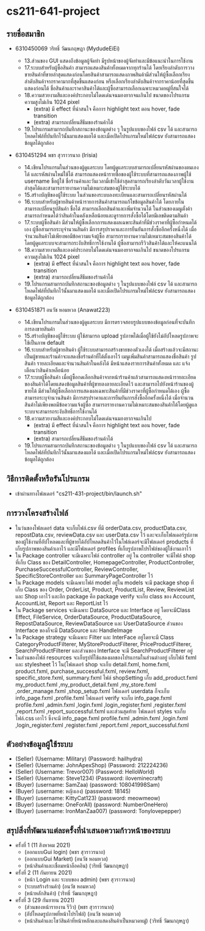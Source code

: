 # cs211-641-project

## รายชื่อสมาชิก
* 6310450069 วริทธิ์ วัฒนกฤษฎา (MydudeEiEi)
  * 13.ส่วนของ GUI แสดงถึงข้อมูลผู้จัดทำ มีรูปหน้าของผู้จัดทำและมีข้อแนะนำในการใช้งาน
  * 17.ระบบสำหรับผู้ซื้อสินค้า สามารถแสดงสินค้าทั้งหมดจากทุกร้านได้ โดยเรียงลำดับการวางขายสินค้าที่ขายล่าสุดแสดงก่อนโดยสินค้าสามารถแสดงภาพสินค้ามีส่วนให้ผู้ซื้อเลือกเรียงลำดับสินค้าจากราคามากที่สุดขึ้นแสดงก่อน หรือเลือกเรียงลำดับสินค้าจากราคาน้อยที่สุดขึ้นแสดงก่อนได้ ชื่อสินค้าและราคาสินค้าได้และผู้ซื้อสามารถเลือกเฉพาะหมวดหมู่ที่สนใจได้
  * 18.ความสวยงามสีและองค์ประกอบไม่โดดเด่นจนมองยากจนเกินไป ขนาดของโปรแกรมความสูงไม่เกิน 1024 pixel 
    * (extra) มี effect ที่น่าสนใจ คือการ highlight text ตอน hover, fade transition
    * (extra) สามารถเปลี่ยนสีธีมของร้านค้าได้
  * 19.โปรแกรมสามารถบันทึกสถานะของข้อมูลต่าง ๆ ในรูปแบบของไฟล์ csv ได้ และสามารถโหลดไฟล์ที่บันทึกไว้นั้นมาแสดงผลได้ และเมื่อเปิดโปรแกรมใหม่ไฟล์csv ยังสามารถแสดงข้อมูลได้ถูกต้อง

  
* 6310451294 พชร สุวราวรนาถ (Irisia)
  * 14.เขียนโปรแกรมในส่วนของผู้ดูแลระบบ โดยผู้ดูแลระบบสามารถเปลี่ยนรหัสผ่านของตนเองได้ และรหัสผ่านใหม่ใช้ได้ สามารถแสดงหน้ารายชื่อของผู้ใช้ระบบที่สามารถแสดงภาพผู้ใช้ username ชื่อผู้ใช้ ชื่อร้านค้าและวันเวลามี่เข้าใช้ล่าสุดสามารถเรียงลำดับวันเวลาผู้ใช้งานล่าสุดได้และสามารถรายงานความไม่เหมาะสมของผู้ใช้ระบบได้
  * 15.สร้างบัญชีของผู้ใช้ระบบ ในส่วนของระบบลงทะเบียนและสามารถเปลี่ยนรหัสผ่านได้
  * 16.ระบบสำหรับผู้ขายสินค้าหน้ารายการสินค้าสามารถแก้ไขข้อมูลสินค้าได้ โดยภายในสามารถเปลี่ยนรูปสินค้า ชื่อได้ สามารถเลือกสินค้าและเพิ่มจำนวนได้ ในส่วนของเมนูตั่งค้าสามารถกำหนดได้ว่าสินค้าในคลังเหลือน้อยและดูรายการสั่งซื้อได้โดยมีเลขติดตามสินค้า
  * 17.ระบบผู้ซื้อสินค้า มีส่วนให้ผู้ซื้อเลือกการแสดงผลเฉพาะสินค้าที่มีช่วงราคาที่ผู้ซื้อกำหนดได้เอง ผู้ซื้อสามารถระบุจำนวนสินค้า มีการสรุปราคาและการยืนยันการสั่งซื้ออีกครั้งหนึ่งได้ เมื่อจำนวนสินค้าไม่เพียงพอมีข้อความแจ้งผู้ซื้อ สามารถรายงานความไม่เหมาะสมของสินค้าได้โดยผู้ดูแลระบบจะสามารถระงับสิทธิ์การใช้งานได้ ผู้ซื้อสามารถรีวิวสินค้าได้และให้คะแนนได้
  * 18.ความสวยงามสีและองค์ประกอบไม่โดดเด่นจนมองยากจนเกินไป ขนาดของโปรแกรมความสูงไม่เกิน 1024 pixel
    * (extra) มี effect ที่น่าสนใจ คือการ highlight text ตอน hover, fade transition
    * (extra) สามารถเปลี่ยนสีธีมของร้านค้าได้
  * 19.โปรแกรมสามารถบันทึกสถานะของข้อมูลต่าง ๆ ในรูปแบบของไฟล์ csv ได้ และสามารถโหลดไฟล์ที่บันทึกไว้นั้นมาแสดงผลได้ และเมื่อเปิดโปรแกรมใหม่ไฟล์csv ยังสามารถแสดงข้อมูลได้ถูกต้อง


* 6310451871 อนวัช หอมหวล (Anawat223)  
  * 14.เขียนโปรแกรมในส่วนของผู้ดูแลระบบ มีการตรวจสอบรูปแบบของข้อมูลก่อนที่จะบันทึกการลงขายสินค้า
  * 15.สร้างบัญชีของผู้ใช้ระบบ ผู้ใช้สามารถ upload รูปภาพได้เมื่อผู้ใช้ยังไม่อัปโหลดรูปภาพจะใช้เป็นภาพ default
  * 16.ระบบสำหรับผู้ขายสินค้า ผู้ใช้ระบบสามารถสร้างขายของตัวเองได้ เมื่อสร้างแล้วจะมีสถานะเป็นผู้ขายและร้านค้าจะแสดงชื่อร้านค้าที่ได้ตั้งเอาไว้ เมนูเพิ่มสินค้าสามารถแสดงชื่อสินค้า รูปสินค้า รายละเอียดและจำนวนสินค้าในคลังได้ มีหน้าแสดงรายการสินค้าทั้งหมด และ แจ้งเตือนว่าสินค้าเหลือน้อย
  * 17.ระบบผู้ซื้อสินค้า เมื่อผู้ซื้อกดเลือกสินค้าจากหน้าร้านค้าแล้วสามารถแสดงหน้ารายละเอียดของสินค้าได้โดยแสดงข้อมูลสินค้าที่ผู้ขายลงลายละเอียดไว้ และสามารถไปยังหน้าร้านของผู้ขายได้ มีส่วนให้ผู้ซื้อเลือกการแสดงผลเฉพาะสินค้าที่มีช่วงราคาที่ผู้ซื้อกำหนดได้เอง ผู้ซื้อสามารถระบุจำนวนสินค้า มีการสรุปราคาและการยืนยันการสั่งซื้ออีกครั้งหนึ่งได้ เมื่อจำนวนสินค้าไม่เพียงพอมีข้อความแจ้งผู้ซื้อ สามารถรายงานความไม่เหมาะสมของสินค้าได้โดยผู้ดูแลระบบจะสามารถระงับสิทธิ์การใช้งานได้
  * 18.ความสวยงามสีและองค์ประกอบไม่โดดเด่นจนมองยากจนเกินไป
    * (extra) มี effect ที่น่าสนใจ คือการ highlight text ตอน hover, fade transition
    * (extra) สามารถเปลี่ยนสีธีมของร้านค้าได้
  * 19.โปรแกรมสามารถบันทึกสถานะของข้อมูลต่าง ๆ ในรูปแบบของไฟล์ csv ได้ และสามารถโหลดไฟล์ที่บันทึกไว้นั้นมาแสดงผลได้ และเมื่อเปิดโปรแกรมใหม่ไฟล์csv ยังสามารถแสดงข้อมูลได้ถูกต้อง


## วิธีการติดตั้งหรือรันโปรแกรม
  * เข้าผ่านทางโฟลเดอร์ "cs211-431-project/bin/launch.sh"



## การวางโครงสร้างไฟล์
  * ในว่นของโฟลเดอร์ data จะเก็บไฟล์.csv ที่มี orderData.csv, productData.csv, repostData.csv, reviewData.csv และ userData.csv ไว้ และจะเก็บโฟลเดอร์รูปภาพของผู้ใช้งานที่อัปโหลดและที่ผู้ขายได้อัปโหลดสินค้าไว้ในโฟล์เดอร์จะมีโฟลเดอร์ products ที่เก็บรูปภาพของสินค้าเอาไว้ และมีโฟลเดอร์ profiles ที่เก็บรูปภาพโปรไฟล์ของผู้ใช้งานเอาไว้
  * ใน Package controller จะมีเฉพาะไฟล์ controller อยู่ ใน controller จะมีไฟล์ shop ที่เก็บ Class ของ DetailController, HomepageController, ProductController, PurchaseSuccessfulController, ReviewController, SpecificStoreController และ SummaryPageController ไว้ 
  * ใน Package models จะมีเฉพาะไฟล์ model อยู่ใน models จะมี package shop ที่เก็บ Class ของ Order, OrderList, Product, ProductList, Review, ReviewList และ Shop เอาไว้ และอีก package คือ package verify จะเก็บ class ของ Account, AccountList, Report และ ReportList ไว้
  * ใน Package services จะมีเฉพาะ DataSource และ Interface อยู่ โดยจะมีClass Effect, FileService, OrderDataSource, ProductDataSource, RepostDataSource, ReviewDataSource และ UserDataSource ส่วนของ Interface ของก็จะมี DataSource และ HandleImage
  * ใน Package strategy จะมีเฉพาะ Filter และ InterFace อยู่โดยจะมี Class CategoryProductFilterer, MyStoreProductFilterer, PriceProductFilterer, SearchProductFilterer และส่วนของ Interface จะมี SearchProductFilterer อยู่
  * ในส่วนของไฟล์ resources จะเก็บรูปที่ใช้แสดงผลของโปรแกรมในส่วนต่างอยู่ เก็บไฟล์ fxml และ stylesheet ไว้ ใน(โฟลเดอร์ shop จะเก็บ detail.fxml, home.fxml, product.fxml, purchase_successful.fxml, review.fxml, specific_store.fxml, summary.fxml ไฟล์ shopSetting เก็บ add_product.fxml my_product.fxml ,my_product_detail.fxml ,my_store.fxml ,order_manage.fxml ,shop_setup.fxml โฟลเดอร์ userdata ก็จะเก็บ info_page.fxml ,profile.fxml โฟลเดอร์ verify จะเก็บ info_page.fxml profile.fxml ,admin.fxml ,login.fxml ,login_register.fxml ,register.fxml ,report.fxml ,report_successful.fxml และส่วนสุดท้าย โฟลเดอร์ styles จะเก็บไฟล์.css เอาไว้ ซึ่งจะมี info_page.fxml profile.fxml ,admin.fxml ,login.fxml ,login_register.fxml ,register.fxml ,report.fxml ,report_successful.fxml 

## ตัวอย่างข้อมูลผู้ใช้ระบบ
* (Seller) (Username: Military) (Password: hailhydra)
* (Seller) (Username: JohnApexShop) (Password: 212224236)
* (Seller) (Username: Trevor007) (Password: HelloWorld)
* (Seller) (Username: Steve1234) (Password: iloveminecraft)
* (Buyer) (username: SamZaa) (password: 108041998Sam)
* (Buyer) (username: หญิงเอง) (password: 18145)
* (Buyer) (username: KittyCat123) (password: meowmeow)
* (Buyer) (username: OneForAll) (password: NumberOneHero)
* (Buyer) (username: IronManZaa007) (password: Tonylovepepper)


## สรุปสิ่งที่พัฒนาแต่ละครั้งที่นำเสนอความก้าวหน้าของระบบ
* ครั้งที่ 1 (11 สิงหาคม 2021)
  * (ออกแบบGui login) (พชร สุวราวรนาถ)
  * (ออกแบบGui Market) (อนวัช หอมหวล)
  * (หน้าสินค้าและเชื่อมหน้าล็อคอิน) (วริทธิ์ วัฒนกฤษฎา)
* ครั้งที่ 2 (11 กันยายน 2021)
  * (หน้า Login และ ระบบของ admin) (พชร สุวราวรนาถ)
  * (ระบบสร้างร้านค้า) (อนวัช หอมหวล)
  * (หน้าหลักสินค้า) (วริทธิ์ วัฒนกฤษฎา)
* ครั้งที่ 3 (29 กันยายน 2021)
  * (ส่วนของหน้ารายงาน รีวิว) (พชร สุวราวรนาถ)
  * (อัปโหลดรูปภาพที่หน้าโปรไฟล์) (อนวัช หอมหวล)
  * (หน้าสินค้าและโชว์สินค้าที่หน้าหลักและแสดงสินค้าเป็นหมวดหมู่) (วริทธิ์ วัฒนกฤษฎา)